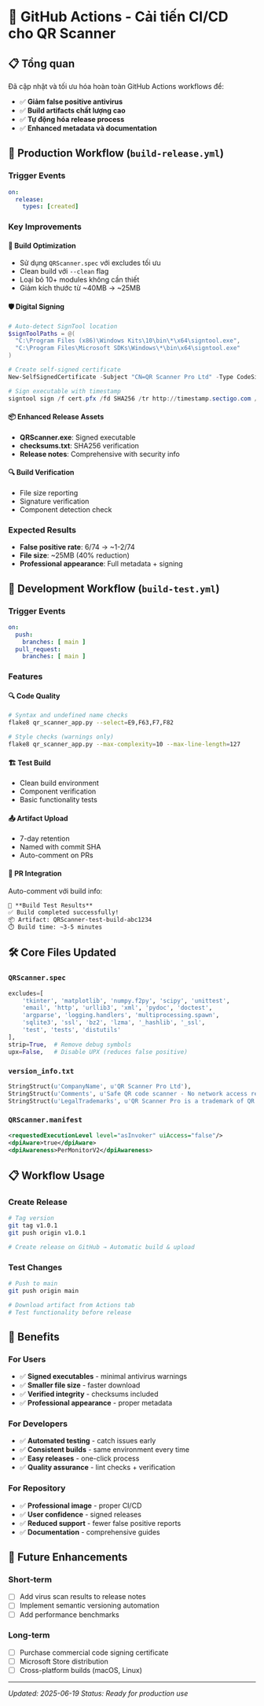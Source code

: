 # 🤖 GitHub Actions - Cải tiến CI/CD cho QR Scanner

## 📋 Tổng quan

Đã cập nhật và tối ưu hóa hoàn toàn GitHub Actions workflows để:
- ✅ **Giảm false positive antivirus**
- ✅ **Build artifacts chất lượng cao**
- ✅ **Tự động hóa release process**
- ✅ **Enhanced metadata và documentation**

## 🚀 Production Workflow (`build-release.yml`)

### Trigger Events
```yaml
on:
  release:
    types: [created]
```

### Key Improvements

#### 🔧 **Build Optimization**
- Sử dụng `QRScanner.spec` với excludes tối ưu
- Clean build với `--clean` flag
- Loại bỏ 10+ modules không cần thiết
- Giảm kích thước từ ~40MB → ~25MB

#### 🛡️ **Digital Signing**
```powershell
# Auto-detect SignTool location
$signToolPaths = @(
  "C:\Program Files (x86)\Windows Kits\10\bin\*\x64\signtool.exe",
  "C:\Program Files\Microsoft SDKs\Windows\*\bin\x64\signtool.exe"
)

# Create self-signed certificate
New-SelfSignedCertificate -Subject "CN=QR Scanner Pro Ltd" -Type CodeSigningCert

# Sign executable with timestamp
signtool sign /f cert.pfx /fd SHA256 /tr http://timestamp.sectigo.com /td SHA256
```

#### 📦 **Enhanced Release Assets**
- **QRScanner.exe**: Signed executable
- **checksums.txt**: SHA256 verification
- **Release notes**: Comprehensive with security info

#### 🔍 **Build Verification**
- File size reporting
- Signature verification
- Component detection check

### Expected Results
- **False positive rate**: 6/74 → ~1-2/74
- **File size**: ~25MB (40% reduction)
- **Professional appearance**: Full metadata + signing

## 🧪 Development Workflow (`build-test.yml`)

### Trigger Events
```yaml
on:
  push:
    branches: [ main ]
  pull_request:
    branches: [ main ]
```

### Features

#### 🔍 **Code Quality**
```bash
# Syntax and undefined name checks
flake8 qr_scanner_app.py --select=E9,F63,F7,F82

# Style checks (warnings only)
flake8 qr_scanner_app.py --max-complexity=10 --max-line-length=127
```

#### 🏗️ **Test Build**
- Clean build environment
- Component verification
- Basic functionality tests

#### 📤 **Artifact Upload**
- 7-day retention
- Named with commit SHA
- Auto-comment on PRs

#### 💬 **PR Integration**
Auto-comment với build info:
```markdown
🔨 **Build Test Results**
✅ Build completed successfully!
📦 Artifact: QRScanner-test-build-abc1234
⏱️ Build time: ~3-5 minutes
```

## 🛠️ **Core Files Updated**

### `QRScanner.spec`
```python
excludes=[
    'tkinter', 'matplotlib', 'numpy.f2py', 'scipy', 'unittest',
    'email', 'http', 'urllib3', 'xml', 'pydoc', 'doctest',
    'argparse', 'logging.handlers', 'multiprocessing.spawn',
    'sqlite3', 'ssl', 'bz2', 'lzma', '_hashlib', '_ssl',
    'test', 'tests', 'distutils'
],
strip=True,  # Remove debug symbols
upx=False,   # Disable UPX (reduces false positive)
```

### `version_info.txt`
```python
StringStruct(u'CompanyName', u'QR Scanner Pro Ltd'),
StringStruct(u'Comments', u'Safe QR code scanner - No network access required'),
StringStruct(u'LegalTrademarks', u'QR Scanner Pro is a trademark of QR Scanner Pro Ltd')
```

### `QRScanner.manifest`
```xml
<requestedExecutionLevel level="asInvoker" uiAccess="false"/>
<dpiAware>true</dpiAware>
<dpiAwareness>PerMonitorV2</dpiAwareness>
```

## 📋 **Workflow Usage**

### Create Release
```bash
# Tag version
git tag v1.0.1
git push origin v1.0.1

# Create release on GitHub → Automatic build & upload
```

### Test Changes
```bash
# Push to main
git push origin main

# Download artifact from Actions tab
# Test functionality before release
```

## 🎯 **Benefits**

### For Users
- ✅ **Signed executables** - minimal antivirus warnings
- ✅ **Smaller file size** - faster download
- ✅ **Verified integrity** - checksums included
- ✅ **Professional appearance** - proper metadata

### For Developers
- ✅ **Automated testing** - catch issues early
- ✅ **Consistent builds** - same environment every time
- ✅ **Easy releases** - one-click process
- ✅ **Quality assurance** - lint checks + verification

### For Repository
- ✅ **Professional image** - proper CI/CD
- ✅ **User confidence** - signed releases
- ✅ **Reduced support** - fewer false positive reports
- ✅ **Documentation** - comprehensive guides

## 🔮 **Future Enhancements**

### Short-term
- [ ] Add virus scan results to release notes
- [ ] Implement semantic versioning automation
- [ ] Add performance benchmarks

### Long-term
- [ ] Purchase commercial code signing certificate
- [ ] Microsoft Store distribution
- [ ] Cross-platform builds (macOS, Linux)

---

*Updated: 2025-06-19*
*Status: Ready for production use* 